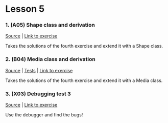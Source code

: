 # Lesson 5

### 1. (A05) Shape class and derivation
[Source](./A05_shapes/ExerciseSolution/) | [Link to exercise](http://fsr.github.io/csharp-lessons/exercises/A05_shapes.html)

Takes the solutions of the fourth exercise and extend it with a Shape class.

### 2. (B04) Media class and derivation
[Source](./B04_media/ExerciseSolution/) | [Tests](./B04_media/Tests/) | [Link to exercise](http://fsr.github.io/csharp-lessons/exercises/B04_media.html)

Takes the solutions of the fourth exercise and extend it with a Media class.

### 3. (X03) Debugging test 3
[Source](./X03_debugging_test_3/ExerciseSolution/) | [Link to exercise](http://fsr.github.io/csharp-lessons/exercises/X03_debugging_test_3.html)

Use the debugger and find the bugs!
